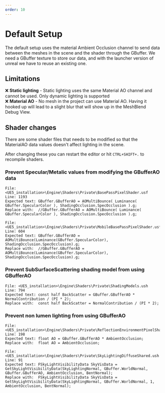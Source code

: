 ```yaml
---
order: 10
---
```


# Default Setup

The default setup uses the material Ambient Occlusion channel to send data between the meshes in the scene and the shader through the GBuffer. We need a GBuffer texture to store our data, and with the launcher version of unreal we have to reuse an existing one.


## Limitations

:x: **Static lighting** - Static lighting uses the same Material AO channel and cannot be used. Only dynamic lighting is supported
<br>
:x: **Material AO** - No mesh in the project can use Material AO. Having it hooked up will lead to a slight blur that will show up in the MeshBlend Debug View.

## Shader changes

There are some shader files that needs to be modified so that the MaterialAO data values doesn't affect lighting in the scene.

After changing these you can restart the editor or hit `CTRL+SHIFT+.` to recompile shaders.


### Prevent Specular/Metalic values from modifying the GBufferAO data
```
File: <UE5_installation>\Engine\Shaders\Private\BasePassPixelShader.usf
Line: 1193
Expected text: GBuffer.GBufferAO = AOMultiBounce( Luminance( GBuffer.SpecularColor ), ShadingOcclusion.SpecOcclusion ).g;
Replace with:  //GBuffer.GBufferAO = AOMultiBounce( Luminance( GBuffer.SpecularColor ), ShadingOcclusion.SpecOcclusion ).g;
```

```
File: <UE5_installation>\Engine\Shaders\Private\MobileBasePassPixelShader.usf
Line: 604
Expected text: GBuffer.GBufferAO = AOMultiBounce(Luminance(GBuffer.SpecularColor), ShadingOcclusion.SpecOcclusion).g;
Replace with:  //GBuffer.GBufferAO = AOMultiBounce(Luminance(GBuffer.SpecularColor), ShadingOcclusion.SpecOcclusion).g;
```

### Prevent SubSurfaceScattering shading model from using GBufferAO
```
File: <UE5_installation>\Engine\Shaders\Private\ShadingModels.ush
Line: 794
Expected text: const half BackScatter = GBuffer.GBufferAO * NormalContribution / (PI * 2);
Replace with:  const half BackScatter = NormalContribution / (PI * 2);
```

### Prevent non lumen lighting from using GBufferAO
```
File: <UE5_installation>\Engine\Shaders\Private\ReflectionEnvironmentPixelShader.usf
Line: 198
Expected text: float AO = GBuffer.GBufferAO * AmbientOcclusion;
Replace with:  float AO = AmbientOcclusion;
```

```
File: <UE5_installation>\Engine\Shaders\Private\SkyLightingDiffuseShared.ush
Line: 91
Expected text: FSkyLightVisibilityData SkyVisData = GetSkyLightVisibilityData(SkyLightingNormal, GBuffer.WorldNormal, GBuffer.GBufferAO, AmbientOcclusion, BentNormal);
Replace with:  FSkyLightVisibilityData SkyVisData = GetSkyLightVisibilityData(SkyLightingNormal, GBuffer.WorldNormal, 1, AmbientOcclusion, BentNormal);
```